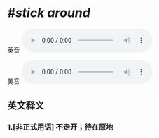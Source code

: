 # ***\#stick around*** 
英音
<audio src="./media/stick around1_AAC.aac" controls="controls"></audio>

美音
<audio src="./media/stick around2_AAC.aac" controls="controls"></audio>



  

英文释义
---
### 1.**[非正式用语] 不走开；待在原地**  


